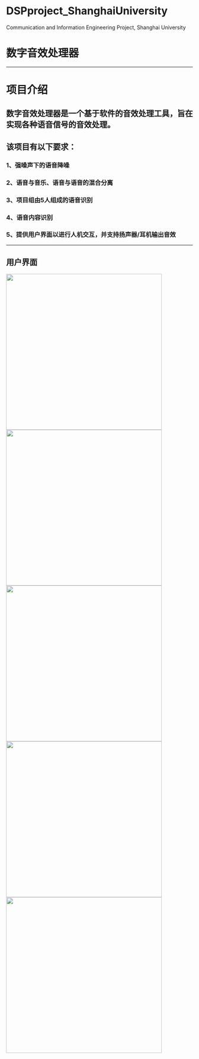 # DSPproject_ShanghaiUniversity
 Communication and Information Engineering Project, Shanghai University
 # 数字音效处理器
 ***
 # 项目介绍
 ## 数字音效处理器是一个基于软件的音效处理工具，旨在实现各种语音信号的音效处理。
 ## 该项目有以下要求：
 ### 1、强噪声下的语音降噪
 ### 2、语音与音乐、语音与语音的混合分离
 ### 3、项目组由5人组成的语音识别
 ### 4、语音内容识别
 ### 5、提供用户界面以进行人机交互，并支持扬声器/耳机输出音效
 *** 
 ## 用户界面
<img src="https://github.com/AuroraEchos/DSPproject_ShanghaiUniversity/assets/105660769/9acd624f-06cb-4bb2-8693-f890604165ac" width="420px"><img src="https://github.com/AuroraEchos/DSPproject_ShanghaiUniversity/assets/105660769/4a581f01-3f8f-4f95-bcd7-865bb972277a" width="420px"><img src="https://github.com/AuroraEchos/DSPproject_ShanghaiUniversity/assets/105660769/95222614-b536-4161-8def-e2c29f7de1cf" width="420px"><img src="https://github.com/AuroraEchos/DSPproject_ShanghaiUniversity/assets/105660769/261d9364-5461-41c2-8841-8c8c4110129a" width="420px"><img src="https://github.com/AuroraEchos/DSPproject_ShanghaiUniversity/assets/105660769/6362a422-5ff2-4022-92cb-09dd97c41977" width="420px">


